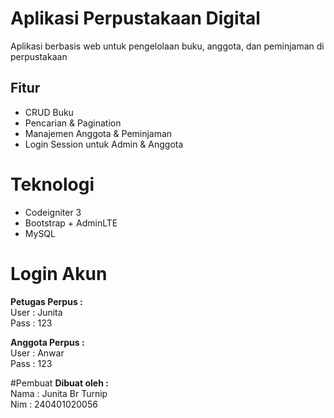 # Aplikasi Perpustakaan Digital
Aplikasi berbasis web untuk pengelolaan buku, anggota, dan peminjaman di perpustakaan

## Fitur
- CRUD Buku
- Pencarian & Pagination
- Manajemen Anggota & Peminjaman
- Login Session untuk Admin & Anggota

# Teknologi
* Codeigniter 3
* Bootstrap + AdminLTE
* MySQL


# Login Akun

<b>Petugas Perpus : </b>
<br/>
User : Junita
<br/>
Pass : 123

<b>Anggota Perpus :</b>
<br/>
User : Anwar
<br/>
Pass : 123

#Pembuat
<b>Dibuat oleh : </b>
<br/>
Nama : Junita Br Turnip
<br/>
Nim : 240401020056
